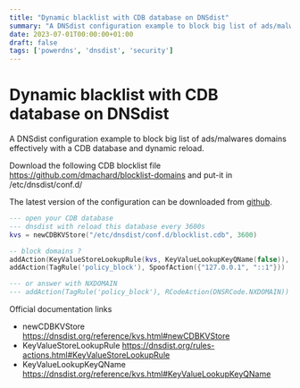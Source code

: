 ```yaml
---
title: "Dynamic blacklist with CDB database on DNSdist"
summary: "A DNSdist configuration example to block big list of ads/malwares domains "
date: 2023-07-01T00:00:00+01:00
draft: false
tags: ['powerdns', 'dnsdist', 'security']
---
```


# Dynamic blacklist with CDB database on DNSdist

A DNSdist configuration example to block big list of ads/malwares domains effectively
with a CDB database and dynamic reload.

Download the following CDB blocklist file https://github.com/dmachard/blocklist-domains
and put-it in /etc/dnsdist/conf.d/

The latest version of the configuration can be downloaded from [github](https://github.com/dmachard/lua-dnsdist-config-examples/).

```lua
--- open your CDB database 
--- dnsdist with reload this database every 3600s
kvs = newCDBKVStore("/etc/dnsdist/conf.d/blocklist.cdb", 3600)

-- block domains ?
addAction(KeyValueStoreLookupRule(kvs, KeyValueLookupKeyQName(false)), SetTagAction('policy_block', ''))
addAction(TagRule('policy_block'), SpoofAction({"127.0.0.1", "::1"}))

--- or answer with NXDOMAIN
--- addAction(TagRule('policy_block'), RCodeAction(DNSRCode.NXDOMAIN))
```

Official documentation links

- newCDBKVStore https://dnsdist.org/reference/kvs.html#newCDBKVStore
- KeyValueStoreLookupRule https://dnsdist.org/rules-actions.html#KeyValueStoreLookupRule
- KeyValueLookupKeyQName https://dnsdist.org/reference/kvs.html#KeyValueLookupKeyQName
